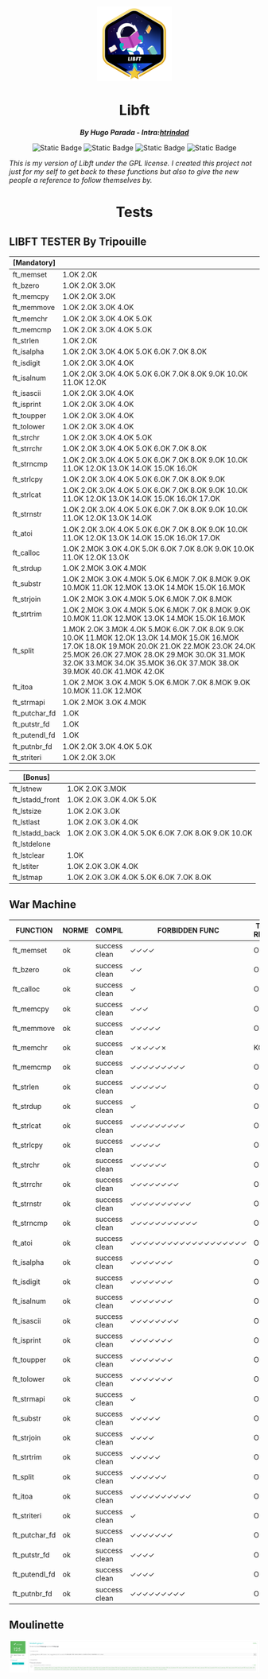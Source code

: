 <p align="center">
    <img src="imgs/libft.png" alt="42 Library"/>
</p>

<h1 align="center">Libft</h1>

<p align="center"><b><i>By Hugo Parada - Intra:<a href="https://profile.intra.42.fr/users/htrindad">htrindad</a></i></b></p>

<p align="center"><img alt="Static Badge" src="https://img.shields.io/badge/NeoVim%20-%20Text%20Editor?style=plastic&logo=NeoVim&logoSize=500&label=Text%20Editor&color=light%20green" />
<img alt="Static Badge" src="https://img.shields.io/badge/GPL%20-%20License?style=plastic&logo=GNU&logoColor=red&logoSize=500&label=License&color=red" />
<img alt="Static Badge" src="https://img.shields.io/badge/Finished%20-%20Status?style=plastic&logoSize=500&label=Status">
<img alt="Static Badge" src="https://img.shields.io/badge/C%20-%20Language?style=plastic&logo=C&logoSize=500&label=Language&color=blue">
</p>

*This is my version of Libft under the GPL license. I created this project not just for my self to get back to these functions but also to give the new people a reference to follow themselves by.*

<h1 align="center">Tests</h1>

## __LIBFT TESTER By Tripouille__
| [Mandatory] |     |
| --- | --- |
| ft_memset | 1.OK 2.OK |
| ft_bzero | 1.OK 2.OK 3.OK |
| ft_memcpy | 1.OK 2.OK 3.OK |
| ft_memmove | 1.OK 2.OK 3.OK 4.OK |
| ft_memchr | 1.OK 2.OK 3.OK 4.OK 5.OK |
| ft_memcmp | 1.OK 2.OK 3.OK 4.OK 5.OK |
| ft_strlen | 1.OK 2.OK |
| ft_isalpha | 1.OK 2.OK 3.OK 4.OK 5.OK 6.OK 7.OK 8.OK |
| ft_isdigit | 1.OK 2.OK 3.OK 4.OK |
| ft_isalnum | 1.OK 2.OK 3.OK 4.OK 5.OK 6.OK 7.OK 8.OK 9.OK 10.OK 11.OK 12.OK |
| ft_isascii | 1.OK 2.OK 3.OK 4.OK |
| ft_isprint | 1.OK 2.OK 3.OK 4.OK |
| ft_toupper | 1.OK 2.OK 3.OK 4.OK |
| ft_tolower | 1.OK 2.OK 3.OK 4.OK |
| ft_strchr | 1.OK 2.OK 3.OK 4.OK 5.OK |
| ft_strrchr | 1.OK 2.OK 3.OK 4.OK 5.OK 6.OK 7.OK 8.OK |
| ft_strncmp | 1.OK 2.OK 3.OK 4.OK 5.OK 6.OK 7.OK 8.OK 9.OK 10.OK 11.OK 12.OK 13.OK 14.OK 15.OK 16.OK |
| ft_strlcpy | 1.OK 2.OK 3.OK 4.OK 5.OK 6.OK 7.OK 8.OK 9.OK |
| ft_strlcat | 1.OK 2.OK 3.OK 4.OK 5.OK 6.OK 7.OK 8.OK 9.OK 10.OK 11.OK 12.OK 13.OK 14.OK 15.OK 16.OK 17.OK |
| ft_strnstr | 1.OK 2.OK 3.OK 4.OK 5.OK 6.OK 7.OK 8.OK 9.OK 10.OK 11.OK 12.OK 13.OK 14.OK |
| ft_atoi | 1.OK 2.OK 3.OK 4.OK 5.OK 6.OK 7.OK 8.OK 9.OK 10.OK 11.OK 12.OK 13.OK 14.OK 15.OK 16.OK 17.OK |
| ft_calloc | 1.OK 2.MOK 3.OK 4.OK 5.OK 6.OK 7.OK 8.OK 9.OK 10.OK 11.OK 12.OK 13.OK |
| ft_strdup | 1.OK 2.MOK 3.OK 4.MOK |
| ft_substr | 1.OK 2.MOK 3.OK 4.MOK 5.OK 6.MOK 7.OK 8.MOK 9.OK 10.MOK 11.OK 12.MOK 13.OK 14.MOK 15.OK 16.MOK |
| ft_strjoin | 1.OK 2.MOK 3.OK 4.MOK 5.OK 6.MOK 7.OK 8.MOK |
| ft_strtrim | 1.OK 2.MOK 3.OK 4.MOK 5.OK 6.MOK 7.OK 8.MOK 9.OK 10.MOK 11.OK 12.MOK 13.OK 14.MOK 15.OK 16.MOK |
| ft_split | 1.MOK 2.OK 3.MOK 4.OK 5.MOK 6.OK 7.OK 8.OK 9.OK 10.OK 11.MOK 12.OK 13.OK 14.MOK 15.OK 16.MOK 17.OK 18.OK 19.MOK 20.OK 21.OK 22.MOK 23.OK 24.OK 25.MOK 26.OK 27.MOK 28.OK 29.MOK 30.OK 31.MOK 32.OK 33.MOK 34.OK 35.MOK 36.OK 37.MOK 38.OK 39.MOK 40.OK 41.MOK 42.OK |
| ft_itoa | 1.OK 2.MOK 3.OK 4.MOK 5.OK 6.MOK 7.OK 8.MOK 9.OK 10.MOK 11.OK 12.MOK |
| ft_strmapi | 1.OK 2.MOK 3.OK 4.MOK |
| ft_putchar_fd | 1.OK |
| ft_putstr_fd | 1.OK |
| ft_putendl_fd | 1.OK |
| ft_putnbr_fd | 1.OK 2.OK 3.OK 4.OK 5.OK |
| ft_striteri | 1.OK 2.OK 3.OK|

| [Bonus] |     |
| --- | --- |
| ft_lstnew | 1.OK 2.OK 3.MOK |
| ft_lstadd_front | 1.OK 2.OK 3.OK 4.OK 5.OK |
| ft_lstsize | 1.OK 2.OK 3.OK |
| ft_lstlast | 1.OK 2.OK 3.OK 4.OK |
| ft_lstadd_back | 1.OK 2.OK 3.OK 4.OK 5.OK 6.OK 7.OK 8.OK 9.OK 10.OK |
| ft_lstdelone | |
| ft_lstclear | 1.OK |
| ft_lstiter | 1.OK 2.OK 3.OK 4.OK |
| ft_lstmap | 1.OK 2.OK 3.OK 4.OK 5.OK 6.OK 7.OK 8.OK|

## __War Machine__

| FUNCTION | NORME | COMPIL | FORBIDDEN FUNC | TESTS RESULT |
| --- | --- | --- | --- | --- |
| ft_memset | ok | success clean | ✓✓✓✓ | OK |
| ft_bzero | ok | success clean | ✓✓ | OK |
| ft_calloc | ok | success clean | ✓ | OK |
| ft_memcpy | ok | success clean | ✓✓✓ | OK |
| ft_memmove | ok | success clean | ✓✓✓✓✓ | OK |
| ft_memchr | ok | success clean | ✓✗✓✓✓✗ | KO |
| ft_memcmp | ok | success clean | ✓✓✓✓✓✓✓✓✓ | OK |
| ft_strlen | ok | success clean | ✓✓✓✓✓✓ | OK |
| ft_strdup | ok | success clean | ✓ | OK |
| ft_strlcat | ok | success clean | ✓✓✓✓✓✓✓✓✓ | OK |
| ft_strlcpy | ok | success clean | ✓✓✓✓✓ | OK |
| ft_strchr | ok | success clean | ✓✓✓✓✓✓ | OK |
| ft_strrchr | ok | success clean | ✓✓✓✓✓✓✓✓ | OK |
| ft_strnstr | ok | success clean | ✓✓✓✓✓✓✓✓✓✓ | OK |
| ft_strncmp | ok | success clean | ✓✓✓✓✓✓✓✓✓✓✓ | OK |
| ft_atoi | ok | success clean | ✓✓✓✓✓✓✓✓✓✓✓✓✓✓✓✓✓✓✓ | OK |
| ft_isalpha | ok | success clean | ✓✓✓✓✓✓✓ | OK |
| ft_isdigit | ok | success clean | ✓✓✓✓✓✓✓ | OK |
| ft_isalnum | ok | success clean | ✓✓✓✓✓✓✓ | OK |
| ft_isascii | ok | success clean | ✓✓✓✓✓✓✓✓ | OK |
| ft_isprint | ok | success clean | ✓✓✓✓✓✓✓ | OK |
| ft_toupper | ok | success clean | ✓✓✓✓✓✓✓ | OK |
| ft_tolower | ok | success clean | ✓✓✓✓✓✓✓ | OK |
| ft_strmapi | ok | success clean | ✓ | OK |
| ft_substr | ok | success clean | ✓✓✓✓✓ | OK |
| ft_strjoin | ok | success clean | ✓✓✓✓ | OK |
| ft_strtrim | ok | success clean | ✓✓✓✓✓ | OK |
| ft_split | ok | success clean | ✓✓✓✓✓✓ | OK |
| ft_itoa | ok | success clean | ✓✓✓✓✓✓✓✓✓✓ | OK |
| ft_striteri | ok | success clean | ✓ | OK |
| ft_putchar_fd | ok | success clean | ✓✓✓✓✓✓✓ | OK |
| ft_putstr_fd | ok | success clean | ✓✓✓✓ | OK |
| ft_putendl_fd | ok | success clean | ✓✓✓✓ | OK |
| ft_putnbr_fd | ok | success clean | ✓✓✓✓✓✓✓✓✓ | OK |

## __Moulinette__

![](imgs/moulinette.png)
